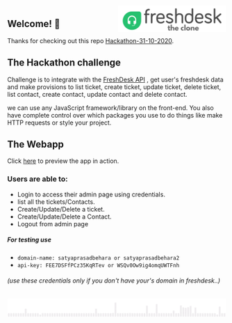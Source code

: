 <a href="https://affectionate-varahamihira-c70f14.netlify.app/">
    <img src="./imgs/theclone.png " alt="freshdesk logo" title="Freshdesk clone" align="right" height="60" />
</a>

## Welcome! 👋

Thanks for checking out this repo [Hackathon-31-10-2020](https://github.com/beharavenkatasatyaprasad/Hackathon-31-10-2020/).


## The Hackathon challenge

Challenge is to integrate with the [FreshDesk API](https://developers.freshdesk.com/api/) , get user's freshdesk data and make provisions to list ticket, create ticket, update ticket, delete ticket, list contact, create contact, update contact and delete contact.

we can use any JavaScript framework/library on the front-end. You also have complete control over which packages you use to do things like make HTTP requests or style your project.

## The Webapp

Click [here](https://affectionate-varahamihira-c70f14.netlify.app/) to preview the app in action.


### Users are able to:

- Login to access their admin page using credentials.
- list all the tickets/Contacts.
- Create/Update/Delete a ticket.
- Create/Update/Delete a Contact.
- Logout from admin page

##### For testing use 
 - ``domain-name: satyaprasadbehara or satyaprasadbehara2``
 - ``api-key: FEE7DSFfPCz35KqRTev or WSQv0Ow9ig4omqUWTFnh``
 ###### (use these credentials only if you don't have your's domain in freshdesk..)
 
<img  src="https://github.com/beharavenkatasatyaprasad/beharavenkatasatyaprasad/blob/main/gifs/bars.gif" alt=""/>
